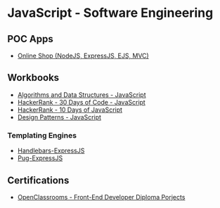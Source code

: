 # JavaScript - Software Engineering

## POC Apps
* [Online Shop (NodeJS, ExpressJS, EJS, MVC)](https://github.com/paulAlexSerban/Online-Shop)

## Workbooks
* [Algorithms and Data Structures - JavaScript](https://github.com/paulAlexSerban/wbk--algorithms-n-data-structures--javascript)
* [HackerRank - 30 Days of Code - JavaScript](https://github.com/paulAlexSerban/HackerRank---30-Days-of-Code---JavaScript)
* [HackerRank - 10 Days of JavaScript](https://github.com/paulAlexSerban/HackerRank---JavaScript-10-Days-of-Code)
* [Design Patterns - JavaScript](https://github.com/paulAlexSerban/JavaScript---Design-Patterns)

### Templating Engines
* [Handlebars-ExpressJS](https://github.com/paulAlexSerban/Handlebars-ExpressJS)
* [Pug-ExpressJS](https://github.com/paulAlexSerban/Pug-ExpressJS)

## Certifications
* [OpenClassrooms - Front-End Developer Diploma Porjects](https://github.com/paulAlexSerban/OpenClassrooms-FrontEnd-Developer-Diploma-Projects)

<!--
* [FreeCodeCamp.org - JavaScript Algorithms and Data Structures]()

<!--
* [Turn Based Board Game]()
* [Quotation Generator]()

### Server Boilerplates
* [ExpressJS Server (Basic)](https://github.com/paulAlexSerban/Basic-ExpressJS-Server---NodeJS)
* [NodeJS Vanilla Server (Basic)](https://github.com/paulAlexSerban/NodeJS-Basic-Vanilla-Server)




